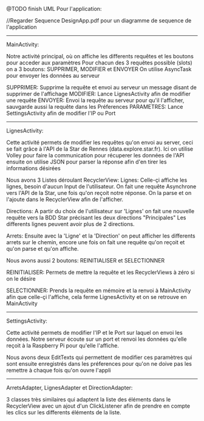 @TODO finish UML
Pour l'application:

//Regarder Sequence DesignApp.pdf pour un diagramme de sequence de l'application

*****************************************************************************************************************************
MainActivity: 

Notre activité principal, où on affiche les differents requêtes et les boutons pour acceder aux paramètres
Pour chacun des 3 requêtes possible (slots) on a 3 boutons: SUPPRIMER, MODIFIER et ENVOYER
On utilise AsyncTask pour envoyer les données au serveur

SUPPRIMER: Supprime la requête et envoi au serveur un message disant de supprimer de l'affichage
MODIFIER: Lance LignesActivity afin de modifier une requête
ENVOYER: Envoi la requête au serveur pour qu'il l'afficher, sauvgarde aussi la requête dans les Préferences
PARAMETRES: Lance SettingsActivity afin de modifier l'IP ou Port

*****************************************************************************************************************************
LignesActivity: 

Cette activité permets de modifier les requêtes qu'on envoi au server, ceci se fait
grâce à l'API de la Star de Rennes (data.explore.star.fr).
Ici on utilise Volley pour faire la communication pour récuperer les données de l'API 
ensuite on utilise JSON pour parser la réponse afin d'en tirer les informations désirées

Nous avons 3 Listes déroulant RecyclerView:
Lignes: Celle-çi affiche les lignes, besoin d'aucun Input de l'utilisateur. On fait une requête Asynchrone vers
l'API de la Star, une fois qu'on reçoit notre réponse. On la parse et on l'ajoute dans le RecyclerView afin
de l'afficher.

Directions: A partir du choix de l'utilisateur sur 'Lignes' on fait une nouvelle requête vers la BDD Star
précisant les deux directions "Principales" Les differents lignes peuvent avoir plus de 2 directions.

Arrets: Ensuite avec la 'Ligne' et la 'Direction' on peut afficher les differents arrets sur le chemin,
encore une fois on fait une requête qu'on reçoit et qu'on parse et qu'on affiche.

Nous avons aussi 2 boutons: REINITIALISER et SELECTIONNER

REINITIALISER: Permets de mettre la requête et les RecyclerViews à zéro si on le désire

SELECTIONNER: Prends la requête en mémoire et la renvoi à MainActivity afin que celle-çi l'affiche,
cela ferme LignesActivity et on se retrouve en MainActivity

*****************************************************************************************************************************
SettingsActivity:

Cette activité permets de modifier l'IP et le Port sur laquel on envoi les données. Notre serveur écoute sur un port et renvoi les données
qu'elle reçoit à la Raspberry Pi pour qu'elle l'affiche.

Nous avons deux EditTexts qui permettent de modifier ces paramètres qui sont ensuite enregistrés dans les préferences pour qu'on ne doive pas
les remettre à chaque fois qu'on ouvre l'appli

*****************************************************************************************************************************
ArretsAdapter, LignesAdapter et DirectionAdapter:

3 classes très similaires qui adaptent la liste des éléments dans le RecyclerView avec un ajout d'un ClickListener
afin de prendre en compte les clics sur les differents éléments de la liste.